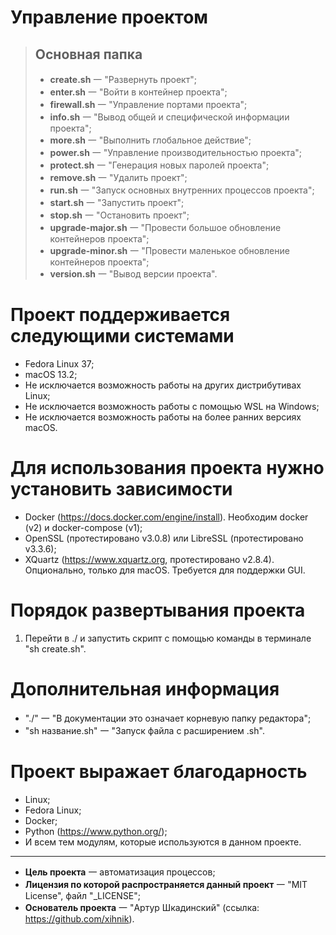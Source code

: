 # Управление проектом
> ## Основная папка
> - **create.sh** ⼀ "Развернуть проект";
> - **enter.sh** ⼀ "Войти в контейнер проекта";
> - **firewall.sh** ⼀ "Управление портами проекта";
> - **info.sh** ⼀ "Вывод общей и специфической информации проекта";
> - **more.sh** ⼀ "Выполнить глобальное действие";
> - **power.sh** ⼀ "Управление производительностью проекта";
> - **protect.sh** ⼀ "Генерация новых паролей проекта";
> - **remove.sh** ⼀ "Удалить проект";
> - **run.sh** ⼀ "Запуск основных внутренних процессов проекта";
> - **start.sh** ⼀ "Запустить проект";
> - **stop.sh** ⼀ "Остановить проект";
> - **upgrade-major.sh** ⼀ "Провести большое обновление контейнеров проекта";
> - **upgrade-minor.sh** ⼀ "Провести маленькое обновление контейнеров проекта";
> - **version.sh** ⼀ "Вывод версии проекта".

# Проект поддерживается следующими системами
- Fedora Linux 37;
- macOS 13.2;
- Не исключается возможность работы на других дистрибутивах Linux;
- Не исключается возможность работы с помощью WSL на Windows;
- Не исключается возможность работы на более ранних версиях macOS.

# Для использования проекта нужно установить зависимости
- Docker (https://docs.docker.com/engine/install). Необходим docker (v2) и docker-compose (v1);
- OpenSSL (протестировано v3.0.8) или LibreSSL (протестировано v3.3.6);
- XQuartz (https://www.xquartz.org, протестировано v2.8.4). Опционально, только для macOS. Требуется для поддержки GUI.

# Порядок развертывания проекта
1. Перейти в ./ и запустить скрипт с помощью команды в терминале "sh create.sh".

# Дополнительная информация
- "./" ⼀ "В документации это означает корневую папку редактора";
- "sh название.sh" ⼀ "Запуск файла с расширением .sh".

# Проект выражает благодарность
- Linux;
- Fedora Linux;
- Docker;
- Python (https://www.python.org/);
- И всем тем модулям, которые используются в данном проекте.

---
- **Цель проекта** ⼀ автоматизация процессов;
- **Лицензия по которой распространяется данный проект** ⼀ "MIT License", файл "_LICENSE";
- **Основатель проекта** ⼀ "Артур Шкадинский" (ссылка: https://github.com/xihnik).
